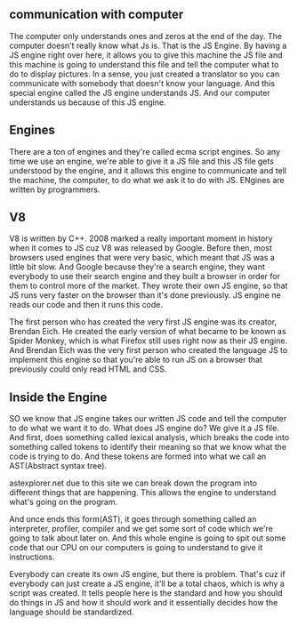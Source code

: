 ## communication with computer
The computer only understands ones and zeros at the end of the day. 
The computer doesn't really know what Js is.
That is the JS Engine.
By having a JS engine right over here, it allows you to give this machine the JS file and this machine is going to understand this file and tell the computer what to do to display pictures.
In a sense, you just created a translator so you can communicate with somebody that doesn't know your language. And this special engine called the JS engine understands JS.
And our computer understands us because of this JS engine. 

## Engines

There are a ton of engines and they're called ecma script engines.
So any time we use an engine, we're able to give it a JS file and this JS file gets understood by the engine, and it allows this engine to communicate and tell the machine, the computer, to do what we ask it to do with JS. 
ENgines are written by programmers.

## V8

V8 is written by C++. 
2008 marked a really important moment in history when it comes to JS cuz V8 was released by Google. Before then, most browsers used engines that were very basic, which meant that JS was a little bit slow. 
And Google because they're a search engine, they want everybody to use their search engine and they built a browser in order for them to control more of the market. They wrote their own JS engine, so that JS runs very faster on the browser than it's done previously. 
JS engine ne reads our code and then it runs this code. 


The first person who has created the very first JS engine was its creator, Brendan Eich. He created the early version of what became to be known as Spider Monkey, which is what Firefox still uses right now as their JS engine.
And Brendan Eich was the very first person who created the language JS to implement this engine so that you're able to run JS on a browser that previously could only read HTML and CSS.


## Inside the Engine

SO we know that JS engine takes our written JS code and tell the computer to do what we want it to do. 
What does JS engine do?
We give it a JS file. And first, does something called lexical analysis, which breaks the code into something called tokens to identify their meaning so that we know what the code is trying to do. 
And these tokens are formed into what we call an AST(Abstract syntax tree).

astexplorer.net due to this site we can break down the program into different things that are happening. This allows the engine to understand what's going on the program.

And once ends this form(AST), it goes through something called an interpreter, profiler, compiler and we get some sort of code which we're going to talk about later on. 
And this whole engine is going to spit out some code that our CPU on our computers is going to understand to give it instructions. 

Everybody can create its own JS engine, but there is problem. That's cuz if everybody can just create a JS engine, it'll be a total chaos, which is why a script was created. It tells people here is the standard and how you should do things in JS and how it should work and it essentially decides how the language should be standardized. 